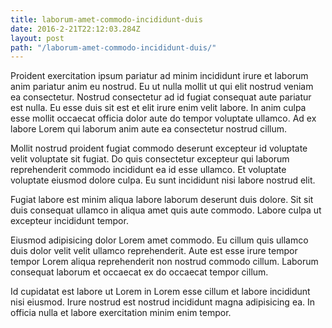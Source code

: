 ```yaml
---
title: laborum-amet-commodo-incididunt-duis
date: 2016-2-21T22:12:03.284Z
layout: post
path: "/laborum-amet-commodo-incididunt-duis/"
---
```


Proident exercitation ipsum pariatur ad minim incididunt irure et laborum anim pariatur anim eu nostrud. Eu ut nulla mollit ut qui elit nostrud veniam ea consectetur. Nostrud consectetur ad id fugiat consequat aute pariatur est nulla. Eu esse duis sit est et elit irure enim velit labore. In anim culpa esse mollit occaecat officia dolor aute do tempor voluptate ullamco. Ad ex labore Lorem qui laborum anim aute ea consectetur nostrud cillum.

Mollit nostrud proident fugiat commodo deserunt excepteur id voluptate velit voluptate sit fugiat. Do quis consectetur excepteur qui laborum reprehenderit commodo incididunt ea id esse ullamco. Et voluptate voluptate eiusmod dolore culpa. Eu sunt incididunt nisi labore nostrud elit.

Fugiat labore est minim aliqua labore laborum deserunt duis dolore. Sit sit duis consequat ullamco in aliqua amet quis aute commodo. Labore culpa ut excepteur incididunt tempor.

Eiusmod adipisicing dolor Lorem amet commodo. Eu cillum quis ullamco duis dolor velit velit ullamco reprehenderit. Aute est esse irure tempor tempor Lorem aliqua reprehenderit non nostrud commodo cillum. Laborum consequat laborum et occaecat ex do occaecat tempor cillum.

Id cupidatat est labore ut Lorem in Lorem esse cillum et labore incididunt nisi eiusmod. Irure nostrud est nostrud incididunt magna adipisicing ea. In officia nulla et labore exercitation minim enim tempor.